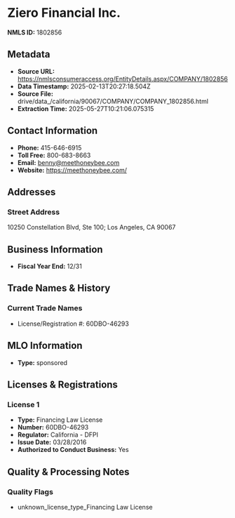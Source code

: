 # Ziero Financial Inc.

**NMLS ID:** 1802856

## Metadata
- **Source URL:** https://nmlsconsumeraccess.org/EntityDetails.aspx/COMPANY/1802856
- **Data Timestamp:** 2025-02-13T20:27:18.504Z
- **Source File:** drive/data_/california/90067/COMPANY/COMPANY_1802856.html
- **Extraction Time:** 2025-05-27T10:21:06.075315

## Contact Information
- **Phone:** 415-646-6915
- **Toll Free:** 800-683-8663
- **Email:** benny@meethoneybee.com
- **Website:** https://meethoneybee.com/

## Addresses
### Street Address
10250 Constellation Blvd, Ste 100; Los Angeles, CA 90067

## Business Information
- **Fiscal Year End:** 12/31

## Trade Names & History
### Current Trade Names
- License/Registration #: 60DBO-46293

## MLO Information
- **Type:** sponsored

## Licenses & Registrations

### License 1
- **Type:** Financing Law License
- **Number:** 60DBO-46293
- **Regulator:** California - DFPI
- **Issue Date:** 03/28/2016
- **Authorized to Conduct Business:** Yes

## Quality & Processing Notes
### Quality Flags
- unknown_license_type_Financing Law License
